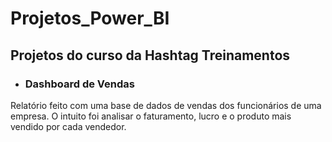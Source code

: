# Projetos_Power_BI
 
## Projetos do curso da Hashtag Treinamentos

- ### Dashboard de Vendas
Relatório feito com uma base de dados de vendas dos funcionários de uma empresa. O intuito foi analisar o faturamento, lucro e o produto mais vendido por cada vendedor.
  
